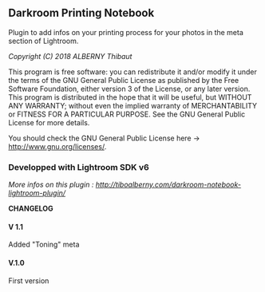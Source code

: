 ## Darkroom Printing Notebook

Plugin to add infos on your printing process for your photos in the meta section of Lightroom.

*Copyright (C) 2018  ALBERNY Thibaut*

This program is free software: you can redistribute it and/or modify it under the terms of the GNU General Public License as published by the Free Software Foundation, either version 3 of the License, or any later version.
This program is distributed in the hope that it will be useful, but WITHOUT ANY WARRANTY; without even the implied warranty of MERCHANTABILITY or FITNESS FOR A PARTICULAR PURPOSE.  See the GNU General Public License for more details.

You should check the GNU General Public License
here -> http://www.gnu.org/licenses/.


### Developped with Lightroom SDK v6 
*More infos on this plugin : http://tiboalberny.com/darkroom-notebook-lightroom-plugin/*

**CHANGELOG**

#### V 1.1
Added "Toning" meta

#### V.1.0
First version 